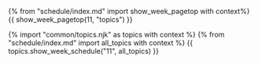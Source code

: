 {% from "schedule/index.md" import show_week_pagetop with context%}
{{ show_week_pagetop(11, "topics") }}

{% import "common/topics.njk" as topics with context %}
{% from "schedule/index.md" import all_topics with context %}
{{ topics.show_week_schedule("11", all_topics) }}